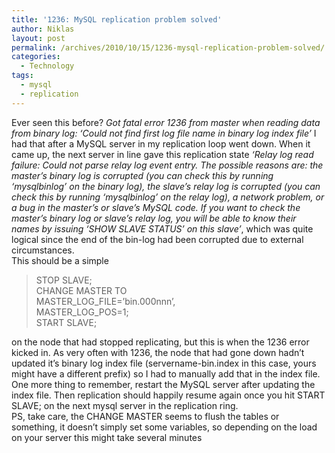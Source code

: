 ```yaml
---
title: '1236: MySQL replication problem solved'
author: Niklas
layout: post
permalink: /archives/2010/10/15/1236-mysql-replication-problem-solved/
categories:
  - Technology
tags:
  - mysql
  - replication
---
```

<div id="_mcePaste">
  Ever seen this before? <em>Got fatal error 1236 from master when reading data from binary log: &#8216;Could not find first log file name in binary log index file&#8217;</em> I had that after a MySQL server in my replication loop went down. When it came up, the next server in line gave this replication state <em>&#8216;Relay log read failure: Could not parse relay log event entry. The possible reasons are: the master&#8217;s binary log is corrupted (you can check this by running &#8216;mysqlbinlog&#8217; on the binary log), the slave&#8217;s relay log is corrupted (you can check this by running &#8216;mysqlbinlog&#8217; on the relay log), a network problem, or a bug in the master&#8217;s or slave&#8217;s MySQL code. If you want to check the master&#8217;s binary log or slave&#8217;s relay log, you will be able to know their names by issuing &#8216;SHOW SLAVE STATUS&#8217; on this slave&#8217;</em>, which was quite logical since the end of the bin-log had been corrupted due to external circumstances.
</div>

<div>
  This should be a simple
</div>

> <div id="_mcePaste">
>   STOP SLAVE;
> </div>
> 
> <div id="_mcePaste">
>   CHANGE MASTER TO
> </div>
> 
> <div id="_mcePaste">
>   MASTER_LOG_FILE=&#8217;bin.000nnn&#8217;,
> </div>
> 
> <div id="_mcePaste">
>   MASTER_LOG_POS=1;
> </div>
> 
> <div id="_mcePaste">
>   START SLAVE;
> </div>

<div id="_mcePaste">
  on the node that had stopped replicating, but this is when the 1236 error kicked in. As very often with 1236, the node that had gone down hadn&#8217;t updated it&#8217;s binary log index file (servername-bin.index in this case, yours might have a different prefix) so I had to manually add that in the index file. One more thing to remember, restart the MySQL server after updating the index file. Then replication should happily resume again once you hit </i>START SLAVE;</i> on the next mysql server in the replication ring.
</div>

<div>
</div>

<div>
  PS, take care, the CHANGE MASTER seems to flush the tables or something, it doesn&#8217;t simply set some variables, so depending on the load on your server this might take several minutes
</div>